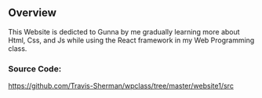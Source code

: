 ## Overview
This Website is dedicted to Gunna by me gradually learning more about Html, Css, and Js while using the React framework in my Web Programming class.
### Source Code: 
https://github.com/Travis-Sherman/wpclass/tree/master/website1/src


